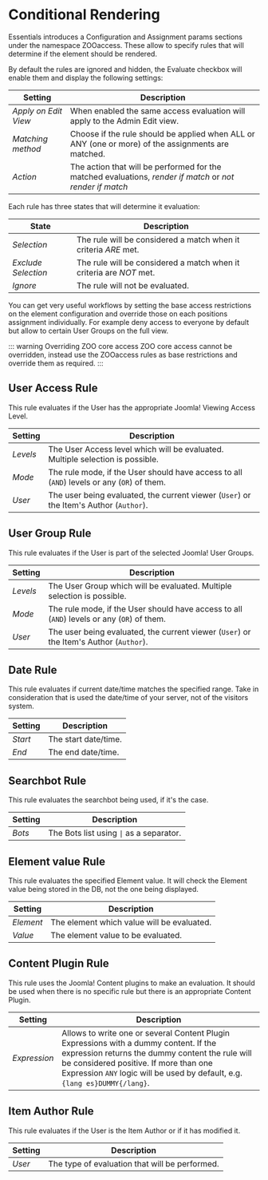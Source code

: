 # Conditional Rendering

Essentials introduces a Configuration and Assignment params sections under the namespace ZOOaccess. These allow to specify rules that will determine if the element should be rendered.

By default the rules are ignored and hidden, the Evaluate checkbox will enable them and display the following settings:

| Setting | Description |
| --- | --- |
| _Apply on Edit View_ | When enabled the same access evaluation will apply to the Admin Edit view. |
| _Matching method_ | Choose if the rule should be applied when ALL or ANY (one or more) of the assignments are matched. |
| _Action_ | The action that will be performed for the matched evaluations, _render if match_ or _not render if match_ |

Each rule has three states that will determine it evaluation:

| State | Description |
| --- | --- |
| _Selection_ | The rule will be considered a match when it criteria _ARE_ met. |
| _Exclude Selection_ | The rule will be considered a match when it criteria are _NOT_ met. |
| _Ignore_ | The rule will not be evaluated. |

You can get very useful workflows by setting the base access restrictions on the element configuration and override those on each positions assignment individually. For example deny access to everyone by default but allow to certain User Groups on the full view.

::: warning Overriding ZOO core access
ZOO core access cannot be overridden, instead use the ZOOaccess rules as base restrictions and override them as required.
:::

## User Access Rule

This rule evaluates if the User has the appropriate Joomla! Viewing Access Level.

| Setting | Description |
| --- | --- |
| _Levels_ | The User Access level which will be evaluated. Multiple selection is possible. |
| _Mode_ | The rule mode, if the User should have access to all (`AND`) levels or any (`OR`) of them. |
| _User_ | The user being evaluated, the current viewer (`User`) or the Item's Author (`Author`). |

## User Group Rule

This rule evaluates if the User is part of the selected Joomla! User Groups.

| Setting | Description |
| --- | --- |
| _Levels_ | The User Group which will be evaluated. Multiple selection is possible. |
| _Mode_ | The rule mode, if the User should have access to all (`AND`) levels or any (`OR`) of them. |
| _User_ | The user being evaluated, the current viewer (`User`) or the Item's Author (`Author`). |

## Date Rule

This rule evaluates if current date/time matches the specified range. Take in consideration that is used the date/time of your server, not of the visitors system.

| Setting | Description |
| --- | --- |
| _Start_ | The start date/time. |
| _End_ | The end date/time. |

## Searchbot Rule

This rule evaluates the searchbot being used, if it's the case.

| Setting | Description |
| --- | --- |
| _Bots_ | The Bots list using `\|` as a separator. |

## Element value Rule

This rule evaluates the specified Element value. It will check the Element value being stored in the DB, not the one being displayed.

| Setting | Description |
| --- | --- |
| _Element_ | The element which value will be evaluated. |
| _Value_ | The element value to be evaluated. |

## Content Plugin Rule

This rule uses the Joomla! Content plugins to make an evaluation. It should be used when there is no specific rule but there is an appropriate Content Plugin.

| Setting | Description |
| --- | --- |
| _Expression_ | Allows to write one or several Content Plugin Expressions with a dummy content. If the expression returns the dummy content the rule will be considered positive. If more than one Expression `ANY` logic will be used by default, e.g. `{lang es}DUMMY{/lang}`. |

## Item Author Rule

This rule evaluates if the User is the Item Author or if it has modified it.

| Setting | Description |
| --- | --- |
| _User_ | The type of evaluation that will be performed. |
